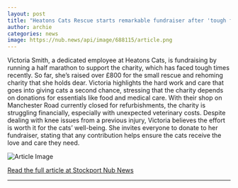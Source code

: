 ```yaml
---
layout: post
title: "Heatons Cats Rescue starts remarkable fundraiser after 'tough few months'"
author: archie
categories: news
image: https://nub.news/api/image/688115/article.png
---
```

Victoria Smith, a dedicated employee at Heatons Cats, is fundraising by running a half marathon to support the charity, which has faced tough times recently. So far, she’s raised over £800 for the small rescue and rehoming charity that she holds dear. Victoria highlights the hard work and care that goes into giving cats a second chance, stressing that the charity depends on donations for essentials like food and medical care. With their shop on Manchester Road currently closed for refurbishments, the charity is struggling financially, especially with unexpected veterinary costs. Despite dealing with knee issues from a previous injury, Victoria believes the effort is worth it for the cats’ well-being. She invites everyone to donate to her fundraiser, stating that any contribution helps ensure the cats receive the love and care they need.

![Article Image](https://nub.news/api/image/688115/article.png)

[Read the full article at Stockport Nub News](https://stockport.nub.news/news/local-news/heatons-cats-rescue-starts-remarkable-fundraiser-after-tough-few-months-270793)

---
